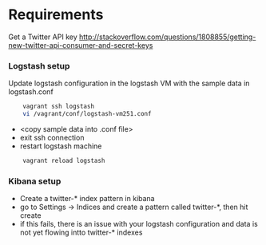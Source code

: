 # Requirements

Get a Twitter API key http://stackoverflow.com/questions/1808855/getting-new-twitter-api-consumer-and-secret-keys

### Logstash setup
Update logstash configuration in the logstash VM with the sample data in logstash.conf
```sh
    vagrant ssh logstash
    vi /vagrant/conf/logstash-vm251.conf
 ```
 - <copy sample data into .conf file>
 - exit ssh connection
 - restart logstash machine 
```sh
    vagrant reload logstash
```

### Kibana setup
 - Create a twitter-* index pattern in kibana
 - go to Settings -> Indices and create a pattern called twitter-*, then hit create
 - if this fails, there is an issue with your logstash configuration and data is not yet flowing intto twitter-* indexes

